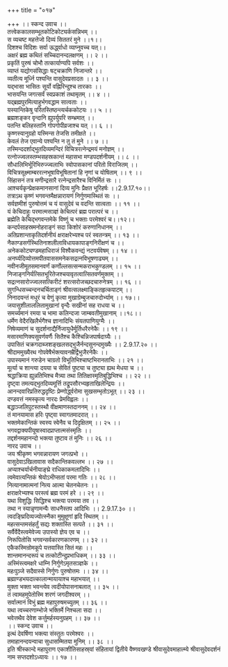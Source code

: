 +++
title = "०१७"

+++
।। स्कन्द उवाच ।।  
तत्त्वेककालसम्भूतकोटिकोट्यर्कसन्निभम् ।।  
स व्यचष्ट महत्तेजो दिव्यं सिततरं मुने ।।१।।  
दिशश्च विदिशः सर्वा ऊर्द्ध्वाधो व्याप्नुवच्च यत्।।  
अक्षरं ब्रह्म कथितं सच्चिदानन्दलक्षणम् ।। २ ।।  
प्रकृतिं पुरुषं चोभौ तत्कार्याण्यपि सर्वशः ।।  
व्याप्तं यद्योगसंसिद्धाः षट्चक्राणि निजान्तरे ।।  
व्यतीत्य मूर्ध्नि पश्यन्ति वासुदेवप्रसादतः ।। ३ ।।  
यद्भासा भासितः सूर्यो वह्निरिन्दुश्च तारकाः ।।  
भासयन्ति जगत्सर्वं स्वप्रकाशं तथामृतम् ।। ४ ।।  
यद्ब्रह्मपुरमित्याहुर्भगवद्धाम सात्वताः ।।  
यस्यान्तिकेषु परितस्तिष्ठन्त्यर्चककोटयः ।। ५ ।।  
ब्रह्मशङ्कर वृन्दानि ह्युपर्युपरि सम्भ्रमात् ।।  
पतन्ति बलिहस्तानि गोपगोपीव्रजाश्च यत् ।। ६ ।।  
कृष्णस्यानुग्रहो यस्मिन्स तेजसि तमीक्षते ।।  
केवलं तेज एवान्ये पश्यन्ति न तु तं मुने ।। ७ ।।  
तस्मिन्ददर्शाद्भुतदिव्यमन्दिरं विचित्ररत्नेन्द्रमयं मनोज्ञम् ।।  
रत्नोज्ज्वलस्तम्भसहस्रकान्तं महासभा मण्डपदर्शनीयम् ।। ८ ।।  
सौधालिभिर्भूरिभिरुज्ज्वलाभिः स्वोपासकानां परितो विराजितम् ।।  
विचित्रसूक्ष्माम्बररत्नभूषाविभूषितानां हि नृणां च योषिताम् ।। ९ ।।  
सिंहासनं तत्र मणीन्द्रसारै रत्नेन्द्रसारैश्च विनिर्मितं सः ।।  
आश्चर्यकृन्प्रेक्षकमानसानां दिव्य मुनिः प्रैक्षत भूरिहर्षः ।।2.9.17.१०।।  
तत्राऽथ कृष्णं भगवन्तमैक्षन्नारायणं निर्गुणमास्थितं सः ।।  
सर्वज्ञमीशं पुरुषोत्तमं च यं वासुदेवं च वदन्ति सात्वताः ।। ११ ।।  
यं केचिदाहुः परमात्मसञ्ज्ञं केचित्परं ब्रह्म परात्परं च ।।  
ब्रह्मेति केचिद्भगवन्तमेके विष्णुं च भक्ताः परमेश्वरं च।।१२।।  
कन्दर्पसाहस्रमनोहराङ्गं सदा किशोरं करुणानिधानम् ।।  
अतिप्रशान्ताकृतिदर्शनीयं क्षराक्षरेभ्यश्च परं स्वतन्त्रम् ।। १३ ।।  
नैकाण्डसर्गस्थितिनाशलीलाविधायकापाङ्गनिरीक्षणं च ।।  
अनेककोट्यण्डमहाधिराजं विश्वैकवन्द्यं नटवर्यवेषम् ।। १४ ।।  
अनर्घ्यदिव्योत्तमपीतवाससमनेकसद्रत्नविभूषणाढ्यम् ।।  
नवीनजीमूतसमानवर्णं कर्णोल्लसत्सन्मकराभकुण्डलम् ।। १५ ।।  
निजाङ्गनिर्यत्सितभूरितेजश्चयावृतत्वात्सितवर्णमुक्तम् ।।  
सद्रत्नसारोज्ज्वलसत्किरीटं शरत्सरोजच्छदचारुनेत्रम् ।। १६ ।।  
सुगन्धिसच्चन्दनचर्चिताङ्गं श्रीवत्सलक्ष्माङ्कितहृत्कपाटम् ।।  
निनादयन्तं मधुरं च वेणुं कृत्वा मुखाग्रेम्बुजचारुदोर्भ्याम् ।। १७।।  
जयासुशीलाललितामुखानां वृन्दैः सखीनां सह राधया च ।।  
समर्च्यमानं रमया च भामा कलिन्दजा जाम्बवतीमुखानाम् ।।१८।।  
धर्मेण वेदैरखिलैर्भगैश्च ज्ञानादिभिः संयतपाणियुग्मैः ।।  
निषेव्यमाणं च सुदर्शनाद्यैर्निजायुधैर्मूर्तिधरैरनेकैः ।। १९ ।।  
मसारमाणिक्यसुवर्णवर्णैः सितैश्च कैश्चिन्निजपार्षदाग्र्यैः ।।  
उपासितं चक्रगदाब्जशङ्खलसद्भुजैर्नन्दसुनन्दमुख्यैः ।। 2.9.17.२० ।।  
श्रीदाममुख्यैरथ गोपवेषैर्भक्त्यावनम्रैर्द्विभुजैरनेकैः ।।  
उपास्यमानं गरुडेन चाग्रतो विभूतिभिश्चाष्टभिरानताभिः ।। २१ ।।  
मूर्त्या च शान्त्या दयया च सेवितं पुष्ट्या च तुष्ट्या ह्यथ मेधया च ।।  
श्रद्धाक्रिया ह्युन्नतिभिश्च मैत्र्या तथा तितिक्षास्मृतिबुद्धिभिश्च ।। २२ ।।  
दृष्ट्वा तमत्यद्भुतदिव्यमूर्त्ति तद्रूपसौरभ्यहृताखिलेन्द्रियः ।।  
आनन्दवारिप्रतिरुद्धदृष्टिः प्रेम्णोर्द्ध्वरोमा सुखसम्भृतोऽभूत् ।। २३ ।।  
दण्डवत्तं नमस्कृत्य नारदः प्रेमविह्वलः ।।  
बद्धाञ्जलिपुटस्तस्थौ वीक्षमाणस्तदाननम् ।। २४ ।।  
तं मानयामास हरिः पृष्ट्वा स्वागतमादरात् ।।  
भक्तमेकान्तिकं स्वस्य स्वेनैव च दिदृक्षितम् ।। २५ ।।  
भगवद्वाक्यपीयूषास्वादप्राप्तात्मसंस्मृतिः ।।  
तद्दर्शनमहानन्दो भक्त्या तुष्टाव तं मुनिः ।। २६ ।।  
नारद उवाच ।।  
जय श्रीकृष्ण भगवन्नारायण जगत्प्रभो ।।  
वासुदेवाऽखिलावास सदैकान्तिकवल्लभ ।। २७ ।।  
अप्याश्चर्यार्चनीयाङ्घ्रे राधिकाकमलादिभिः ।।  
त्वमेवात्यन्तिकं श्रेयोऽभीप्सतां परमा गतिः ।। २८ ।।  
 नित्यानामात्मनां नित्य आत्मा चेतनचेतनः ।।  
क्षराक्षरेभ्यश्च परस्त्वं ब्रह्म परमं हरे ।। २९ ।।  
यथा विशुद्धिः सिद्धिश्च भक्त्या परमया तव ।।  
तथा न स्यान्नृणामन्यैः साधनैस्तप आदिभिः ।। 2.9.17.३० ।।  
त्वदङ्घ्रिदिव्यज्योत्स्नैका मुमुक्षूणां हृदि स्थितम् ।।  
महत्सन्तमसंहर्तुं सद्यः शक्तास्ति सत्पते ।। ३१ ।।  
सर्वैर्वेदैस्त्वमेवेज्य उपास्यो ज्ञेय एव च ।।  
निरूपितोसि भगवन्सर्वकारणकारणम् ।। ३२ ।।  
एकैकस्मिन्रोमकूपे यत्तवास्ति सितं महः ।।  
शान्तमानन्दरूपं च तत्कोटीन्दुप्रभाधिकम् ।। ३३ ।।  
अस्मिंस्त्वमक्षरे धाम्नि निर्गुणेऽमृतसञ्ज्ञके ।।  
महःपुञ्जे सदैवास्से निर्गुणः पुरुषोत्तमः ।। ३४ ।।  
ब्रह्माण्डभयदात्कालान्मायायाश्च महाभयात् ।।  
मुक्ता भक्ता भवन्त्येव त्वदीयोपासनाबलात् ।। ३५ ।।  
तं त्वामहमुपेतोस्मि शरणं जगदीश्वरम् ।।  
सर्वात्मानं विभुं ब्रह्म महापुरुषमच्युतम् ।। ३६ ।।  
यथा त्वच्चरणाम्भोजे भक्तिर्मे निश्चला सदा ।।  
भवेत्तथैव देवेश कर्त्तुमर्हस्यनुग्रहम् ।। ३७ ।।  
।। स्कन्द उवाच ।।  
इत्थं देवर्षिणा भक्त्या संस्तुतः परमेश्वरः ।।  
तमाहानन्दयन्वाचा सुधासम्मितया मुनिम् ।। ३८ ।।  
इति श्रीस्कान्दे महापुराण एकाशीतिसाहस्र्यां संहितायां द्वितीये वैष्णवखण्डे श्रीवासुदेवमाहात्म्ये श्रीवासुदेवदर्शनं नाम सप्तदशोऽध्यायः ।। १७ ।।